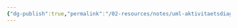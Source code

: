 ```yaml
---
{"dg-publish":true,"permalink":"/02-resources/notes/uml-aktivitaetsdiagramm/","tags":["GFN/prüfungsrelevant/AP1"]}
---
```


